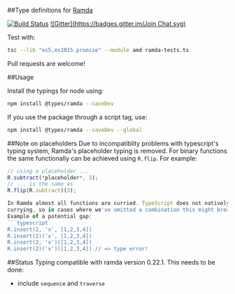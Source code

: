 ##Type definitions for [Ramda](https://github.com/ramda/ramda)

[![Build Status](https://travis-ci.org/donnut/typescript-ramda.svg?branch=master)](https://travis-ci.org/donnut/typescript-ramda)
[![Gitter](https://badges.gitter.im/Join Chat.svg)](https://gitter.im/donnut/typescript-ramda?utm_source=badge&utm_medium=badge&utm_campaign=pr-badge&utm_content=badge)

Test with:
```bash
tsc --lib "es5,es2015.promise" --module amd ramda-tests.ts
```

Pull requests are welcome!

##Usage

Install the typings for node using:
```bash
npm install @types/ramda --saveDev
```
If you use the package through a script tag, use:
```bash
npm install @types/ramda --saveDev --global
```

##Note on placeholders
Due to incompatiblity problems with typescript's typing system, Ramda's placeholder
typing is removed. For binary functions the same functionally can be achieved using
`R.flip`. For example:
```typescript
// using a placeholder ...
R.subtract(*placeholder*, 3);
// ... is the same as
R.flip(R.subtract)(3);

In Ramda almost all functions are curried. TypeScript does not natively support
currying, so in cases where we've omitted a combination this might break.
Example of a potential gap:
```typescript
R.insert(2, 'x', [1,2,3,4])
R.insert(2)('x', [1,2,3,4])
R.insert(2, 'x')([1,2,3,4])
R.insert(2)('x')([1,2,3,4]) // => type error!
```

##Status
Typing compatible with ramda version 0.22.1.
This needs to be done:
- include `sequence` and `traverse`

